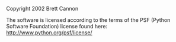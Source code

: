 Copyright 2002 Brett Cannon

The software is licensed according to the terms of the PSF (Python Software Foundation) license found here: http://www.python.org/psf/license/